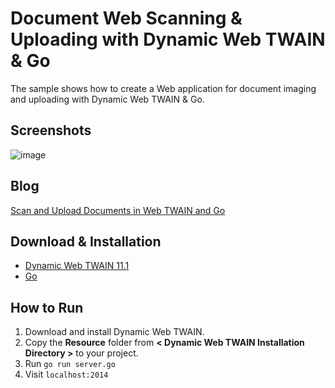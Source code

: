 Document Web Scanning & Uploading with Dynamic Web TWAIN & Go
=======================================================================

The sample shows how to create a Web application for document imaging and uploading with Dynamic Web TWAIN & Go.

Screenshots
-----------
![image](http://www.codepool.biz/wp-content/uploads/2014/11/nodejs_dwt.png)

Blog
-----
[Scan and Upload Documents in Web TWAIN and Go][3]

Download & Installation
-----------------------
* [Dynamic Web TWAIN 11.1][1]
* [Go][2]

How to Run
-----------
1. Download and install Dynamic Web TWAIN.
2. Copy the **Resource** folder from **< Dynamic Web TWAIN Installation Directory >** to your project.
3. Run `go run server.go`
4. Visit `localhost:2014`

[1]:http://www.dynamsoft.com/Downloads/WebTWAIN_Download.aspx
[2]:https://golang.org/dl/
[3]:http://www.codepool.biz/twain/scan-and-upload-documents-in-web-twain-and-go.html
